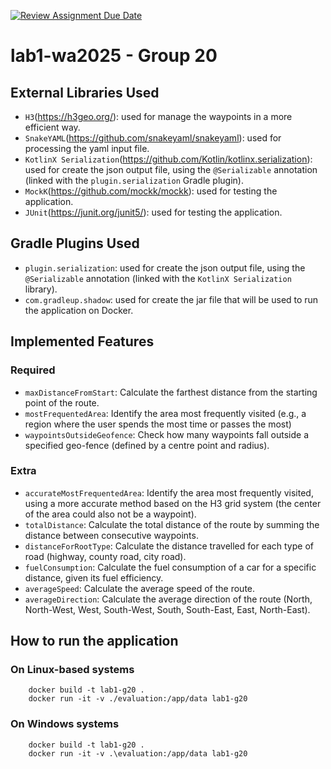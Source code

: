 [![Review Assignment Due Date](https://classroom.github.com/assets/deadline-readme-button-22041afd0340ce965d47ae6ef1cefeee28c7c493a6346c4f15d667ab976d596c.svg)](https://classroom.github.com/a/vlo9idtn)
# lab1-wa2025 - Group 20

## External Libraries Used

- `H3`(https://h3geo.org/): used for manage the waypoints in a more efficient way.
- `SnakeYAML`(https://github.com/snakeyaml/snakeyaml): used for processing the yaml input file.
- `KotlinX Serialization`(https://github.com/Kotlin/kotlinx.serialization): used for create the json output file, 
using the `@Serializable` annotation (linked with the `plugin.serialization` Gradle plugin).
- `MockK`(https://github.com/mockk/mockk): used for testing the application.
- `JUnit`(https://junit.org/junit5/): used for testing the application.

## Gradle Plugins Used

- `plugin.serialization`: used for create the json output file, using the `@Serializable` annotation 
(linked with the `KotlinX Serialization` library).
- `com.gradleup.shadow`: used for create the jar file that will be used to run the application on Docker.

## Implemented Features

### Required

- `maxDistanceFromStart`:  Calculate the farthest distance from the starting point of the route.
- `mostFrequentedArea`:  Identify the area most frequently visited (e.g., a region where the user spends the 
most time or passes the most)
- `waypointsOutsideGeofence`: Check how many waypoints fall outside a specified geo-fence (defined by a centre 
point and radius).

### Extra

- `accurateMostFrequentedArea`: Identify the area most frequently visited, using a more accurate method based on the 
H3 grid system (the center of the area could also not be a waypoint).
- `totalDistance`: Calculate the total distance of the route by summing the distance between consecutive waypoints.
- `distanceForRootType`: Calculate the distance travelled for each type of road (highway, county road, city road).
- `fuelConsumption`: Calculate the fuel consumption of a car for a specific distance, given its fuel efficiency.
- `averageSpeed`: Calculate the average speed of the route.
- `averageDirection`: Calculate the average direction of the route (North, North-West, West, South-West, South, 
South-East, East, North-East).

## How to run the application

### On Linux-based systems

```
    docker build -t lab1-g20 .
    docker run -it -v ./evaluation:/app/data lab1-g20
```

### On Windows systems

```
    docker build -t lab1-g20 .
    docker run -it -v .\evaluation:/app/data lab1-g20
```